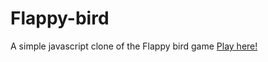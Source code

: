 # Flappy-bird
A simple javascript clone of the Flappy bird game [Play here!](https://ashish0kumar.github.io/Flappy-bird/)
